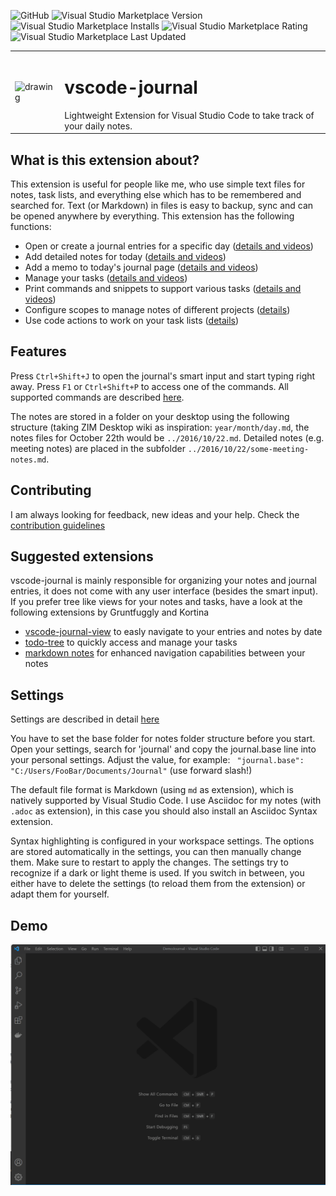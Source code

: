 ![GitHub](https://img.shields.io/github/license/pajoma/vscode-journal?style=flat-square)
![Visual Studio Marketplace Version](https://img.shields.io/visual-studio-marketplace/v/pajoma.vscode-journal?style=flat-square)
![Visual Studio Marketplace Installs](https://img.shields.io/visual-studio-marketplace/i/pajoma.vscode-journal?style=flat-square)
![Visual Studio Marketplace Rating](https://img.shields.io/visual-studio-marketplace/r/pajoma.vscode-journal?style=flat-square)
![Visual Studio Marketplace Last Updated](https://img.shields.io/visual-studio-marketplace/last-updated/pajoma.vscode-journal?style=flat-square)

<table>
<tr>
<td>
<img src="img/logo.png" alt="drawing" style="width:50px;"/>
</td>
<td>
<h1>
vscode-journal 
</h1>
Lightweight Extension for Visual Studio Code to take track of your daily notes. 
</td>
</tr>
</table>


 

## What is this extension about?
This extension is useful for people like me, who use simple text files for notes, task lists, and everything else which has to be remembered and searched for. Text (or Markdown) in files is easy to backup, sync and can be opened anywhere by everything. This extension has the following functions: 

* Open or create a journal entries for a specific day ([details and videos](./docs/entries.md))
* Add detailed notes for today ([details and videos](./docs/notes.md))
* Add a memo to today's journal page ([details and videos](./docs/memo.md))
* Manage your tasks ([details and videos](./docs/tasks.md))
* Print commands and snippets to support various tasks ([details and videos](./docs/print.md))
* Configure scopes to manage notes of different projects ([details](./docs/scopes.md))
* Use code actions to work on your task lists ([details](codeactions.md))

## Features
Press `Ctrl+Shift+J` to open the journal's smart input and start typing right away. Press `F1` or `Ctrl+Shift+P` to access one of the  commands. All supported commands are described [here](./docs/commands.md). 

The notes are stored in a folder on your desktop using the following structure (taking ZIM Desktop wiki as inspiration: `year/month/day.md`, the notes files for October 22th would be `../2016/10/22.md`. Detailed notes (e.g. meeting notes) are placed in the subfolder `../2016/10/22/some-meeting-notes.md`.

## Contributing
I am always looking for feedback, new ideas and your help. Check the [contribution guidelines](./CONTRIBUTING.md)

## Suggested extensions
vscode-journal is mainly responsible for organizing your notes and journal entries, it does not come with any user interface (besides the smart input). If you prefer tree like views for your notes and tasks, have a look at the following extensions by Gruntfuggly and Kortina

* [vscode-journal-view](https://marketplace.visualstudio.com/items?itemName=Gruntfuggly.vscode-journal-view) to easly navigate to your entries and notes by date
* [todo-tree](https://marketplace.visualstudio.com/items?itemName=Gruntfuggly.todo-tree) to quickly access and manage your tasks
* [markdown notes](https://marketplace.visualstudio.com/items?itemName=kortina.vscode-markdown-notes) for enhanced navigation capabilities between your notes


## Settings
Settings are described in detail [here](./docs/settings.md)

You have to set the base folder for notes folder structure before you start. Open your settings, search for 'journal' and copy the journal.base line into your personal settings. Adjust the value, for example: ` "journal.base": "C:/Users/FooBar/Documents/Journal"` (use forward slash!)

The default file format is Markdown (using `md` as extension), which is natively supported by Visual Studio Code. I use Asciidoc for my notes (with `.adoc` as extension), in this case you should also install an Asciidoc Syntax extension. 

Syntax highlighting is configured in your workspace settings. The options are stored automatically in the settings, you can then manually change them. Make sure to restart to apply the changes. The settings try to recognize if a dark or light theme is used. If you switch in between, you either have to delete the settings (to reload them from the extension) or adapt them for yourself. 


## Demo

![Screen Capture](./docs/complete.gif)